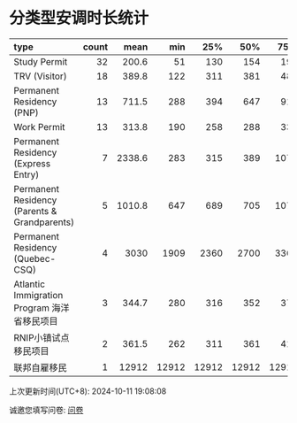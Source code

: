 # 分类型安调时长统计

| type                                         |   count |    mean |   min |   25% |   50% |   75% |   90% |
|:---------------------------------------------|--------:|--------:|------:|------:|------:|------:|------:|
| Study Permit                                 |      32 |   200.6 |    51 |   130 |   154 |   191 |   308 |
| TRV (Visitor)                                |      18 |   389.8 |   122 |   311 |   381 |   489 |   518 |
| Permanent Residency (PNP)                    |      13 |   711.5 |   288 |   394 |   647 |   912 |  1288 |
| Work Permit                                  |      13 |   313.8 |   190 |   258 |   288 |   336 |   499 |
| Permanent Residency (Express Entry)          |       7 |  2338.6 |   283 |   315 |   389 |  1079 |  5851 |
| Permanent Residency (Parents & Grandparents) |       5 |  1010.8 |   647 |   689 |   705 |  1074 |  1593 |
| Permanent Residency (Quebec-CSQ)             |       4 |  3030   |  1909 |  2360 |  2700 |  3369 |  4234 |
| Atlantic Immigration Program 海洋省移民项目         |       3 |   344.7 |   280 |   316 |   352 |   377 |   392 |
| RNIP小镇试点移民项目                                 |       2 |   361.5 |   262 |   311 |   361 |   411 |   441 |
| 联邦自雇移民                                       |       1 | 12912   | 12912 | 12912 | 12912 | 12912 | 12912 |


上次更新时间(UTC+8): 2024-10-11 19:08:08


诚邀您填写问卷: [问卷](https://forms.gle/bxUKH95Yq54SVNvp8)
